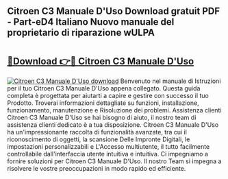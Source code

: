 ## Citroen C3 Manuale D'Uso Download gratuit PDF - Part-eD4 Italiano Nuovo manuale del proprietario di riparazione wULPA

# <h2><a href="http://dfgde6.blite.top/?on=Citroen+C3+Manuale+D%27Uso">🔗Download 👉🔴 Citroen C3 Manuale D'Uso</a></h2>

[![Citroen C3 Manuale D'Uso download](https://i.imgur.com/lujVjoI.png)](http://dfgde6.blite.top/?on=Citroen+C3+Manuale+D%27Uso)
Benvenuto nel manuale di Istruzioni per il tuo Citroen C3 Manuale D'Uso appena collegato. Questa guida completa è progettata per aiutarti a capire e gestire con successo il tuo Prodotto. Troverai informazioni dettagliate su funzioni, installazione, funzionamento, manutenzione e Risoluzione dei problemi. Assistenza clienti Citroen C3 Manuale D'Uso se hai bisogno di aiuto, il nostro team di assistenza clienti dedicato è a tua disposizione. Citroen C3 Manuale D'Uso ha un'impressionante raccolta di funzionalità avanzate, tra cui il riconoscimento di oggetti, la scansione Delle Impronte Digitali, le impostazioni personalizzabili e L'Accesso multiutente, il tutto facilmente controllabile dall'interfaccia utente intuitiva e intuitiva. Ci impegniamo a fornire soluzioni per Citroen C3 Manuale D'Uso. Il nostro Team si impegna a risolvere le vostre preoccupazioni in modo rapido ed efficiente.
